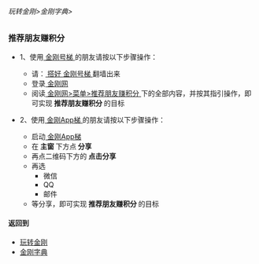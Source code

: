 ###### 玩转金刚>金刚字典>
### 推荐朋友赚积分

- 1、使用[ 金刚号梯 ](https://github.com/a2zitpro/web/blob/master/LadderFree/kkDictionary/KKLadderKKID.md)的朋友请按以下步骤操作：
  - 请：[ 搭好 ](https://github.com/a2zitpro/web/blob/master/LadderFree/kkDictionary/LadderReady.md)[ 金刚号梯 ](https://github.com/a2zitpro/web/blob/master/LadderFree/kkDictionary/KKLadderKKID.md) 翻墙出来
  - 登录[ 金刚网 ](https://github.com/a2zitpro/web/blob/master/LadderFree/kkDictionary/KKSiteZh.md)
  - 阅读[ 金刚网>菜单>推荐朋友赚积分 ](https://www.atozitpro.net/zh/my-account/refer-friend/)下的全部内容，并按其指引操作，即可实现<strong> 推荐朋友赚积分 </strong>的目标


- 2、使用[ 金刚App梯 ](https://github.com/a2zitpro/web/blob/master/LadderFree/kkDictionary/KKLadderAPP.md)的朋友请按以下步骤操作：
  - 启动[ 金刚App梯 ](https://github.com/a2zitpro/web/blob/master/LadderFree/kkDictionary/KKLadderAPP.md)
  - 在<Strong> 主窗 </Strong>下方点<Strong> 分享 </Strong>
  - 再点二维码下方的<Strong> 点击分享 </Strong>
  - 再选
    - 微信
    - QQ
    - 邮件
  - 等分享，即可实现<strong> 推荐朋友赚积分 </strong>的目标

#### 返回到
- [玩转金刚](https://github.com/a2zitpro/web/blob/master/LadderFree/A.md)
- [金刚字典](https://github.com/a2zitpro/web/blob/master/LadderFree/kkDictionary/KKDictionary.md)
